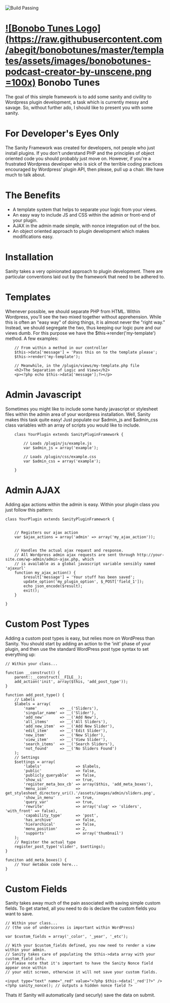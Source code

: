 ![Build Passing](https://img.shields.io/jenkins/s/https/jenkins.qa.ubuntu.com/precise-desktop-amd64_default.svg)


# [![Bonobo Tunes Logo](https://raw.githubusercontent.com/abegit/bonobotunes/master/templates/assets/images/bonobotunes-podcast-creator-by-unscene.png =100x)](http://unscene.us/podcast-creator/) Bonobo Tunes
The goal of this simple framework is to add some sanity and civility to Wordpress plugin development, a task which is currently messy and savage. So, without further ado, I should like to present you with some sanity.


For Developer's Eyes Only
=========================
The Sanity Framework was created for developers, not people who just install plugins. If you don't understand PHP and the principles of object oriented code you should probably just move on. However, if you're a frustrated Wordpress developer who is sick of the terrible coding practices encouraged by Wordpress' plugin API, then please, pull up a chair. We have much to talk about.


The Benefits
============
* A template system that helps to separate your logic from your views.
* An easy way to include JS and CSS within the admin or front-end of your plugin.
* AJAX in the admin made simple, with nonce integration out of the box.
* An object oriented approach to plugin development which makes modifications easy.


Installation
============
Sanity takes a very opinionated approach to plugin development. There are particular conventions laid out by the framework that need to be adhered to.


Templates
=========
Whenever possible, we should separate PHP from HTML. Within Wordpress, you'll see the two mixed together without apprehension. While this is often an "easy way" of doing things, it is almost never the "right way." Instead, we should segregate the two, thus keeping our logic pure and our views dumb. For this purpose we have the $this->render('my-template') method. A few examples:

		// From within a method in our controller
		$this->data['message'] = 'Pass this on to the template please';
		$this->render('my-template');
		
		// Meanwhile, in the /plugin/views/my-template.php file
		<h2>The Separation of Logic and Views</h2>
		<p><?php echo $this->data['message'];?></p>
		

Admin Javascript
================
Sometimes you might like to include some handy javascript or stylesheet files within the admin area of your wordpress installation. Well, Sanity makes this task quite easy! Just populate our $admin_js and $admin_css class variables with an array of scripts you would like to include.

        class YourPlugin extends SanityPluginFramework {
            
            // Loads /plugin/js/example.js
            var $admin_js = array('example');
            
            // Loads /plugin/css/example.css
            var $admin_css = array('example');
        
        }


Admin AJAX
==========
Adding ajax actions within the admin is easy. Within your plugin class you just follow this pattern:

    class YourPlugin extends SanityPluginFramework {


        // Registers our ajax action
        var $ajax_actions = array('admin' => array('my_ajax_action'));


        // Handles the actual ajax request and response.
        // All Wordpress admin ajax requests are sent through http://your-site.com/wp-admin/admin-ajax.php, which
        // is available as a global javascript variable sensibly named 'ajaxurl'
        function my_ajax_action() {
            $result['message'] = 'Your stuff has been saved';
            update_option('my_plugin_option', $_POST['field_1']);
            echo json_encode($result);
            exit();
        }

    }

Custom Post Types
=================
Adding a custom post types is easy, but relies more on WordPress than Sanity. You should start by adding an action to the 'init' phase of your plugin, and then use the standard WordPress post type syntax to set everything up:


    // Within your class...

    function __construct() {
        parent::__construct(__FILE__);
        add_action('init', array($this, 'add_post_type'));
    }

    function add_post_type() {
        // Labels
        $labels = array(
            'name'          => __('Sliders'),
            'singular_name' => __('Slider'),
            'add_new'       => __('Add New'),
            'all_items'     => __('All Sliders'),
            'add_new_item'  => __('Add New Slider'),
            'edit_item'     => __('Edit Slider'),
            'new_item'      => __('New Slider'),
            'view_item'     => __('View Slider'),
            'search_items'  => __('Search Sliders'),
            'not_found'     => __('No Sliders Found')
        );
        // Settings
        $settings = array(
            'labels'               => $labels,
            'public'               => false,
            'publicly_queryable'   => false,
            'show_ui'              => true,
            'register_meta_box_cb' => array($this, 'add_meta_boxes'),
            'menu_icon'            => get_stylesheet_directory_uri().'/assets/images/admin/sliders.png',
            'show_in_menu'         => true, 
            'query_var'            => true,
            'rewrite'              => array('slug' => 'sliders', 'with_front' => false),
            'capability_type'      => 'post',
            'has_archive'          => false, 
            'hierarchical'         => false,
            'menu_position'        => 2,
            'supports'             => array('thumbnail')
        ); 
        // Register the actual type
        register_post_type('slider', $settings);
    }

    funciton add_meta_boxes() {
        // Your metabox code here...
    }


Custom Fields
=============
Sanity takes away much of the pain associated with saving simple custom fields. To get started, all you need to do is declare the custom fields you want to save.

    // Within your class...
    // (the use of underscores is important within WordPress)

    var $custom_fields = array('_color', '_year', '_etc');

    // With your $custom_fields defined, you now need to render a view within your admin.
    // Sanity takes care of populating the $this->data array with your custom_field info.
    // Please note that it's important to have the Sanity Nonce field appear once within
    // your edit screen, otherwise it will not save your custom fields.
    
    <input type="text" name="_red" value="<?php $this->data['_red']?>" />
    <?php sanity_nonce(); // outputs a hidden nonce field ?>

Thats it! Sanity will automatically (and securly) save the data on submit.